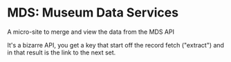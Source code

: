 # MDS: Museum Data Services

A micro-site to merge and view the data from the MDS API

It's a bizarre API, you get a key that start off the record fetch ("extract") and in that result is the link to the next set.

